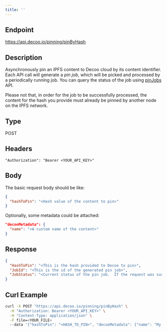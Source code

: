 ```yaml
---
title: ''
---
```


## Endpoint
https://api.decoo.io/pinning/pinByHash

## Description
Asynchronously pin an IPFS content to Decoo cloud by its content identifier. Each API call will generate a *pin job*, which will be picked and processed by a periodically running job. You can query the status of the job using [pinJobs](pinning/pin-jobs.md) API.

Please not that, in order for the job to be successfully processed, the content for the hash you provide must already be pinned by another node on the IPFS network.

## Type
POST

## Headers
```
"Authorization": "Bearer <YOUR_API_KEY>"
```

## Body

The basic request body should be like:
```json
{
  "hashToPin": "<Hash value of the content to pin>"
}
```

Optionally, some metadata could be attached:
```json
"decooMetadata": {
  "name": "<A custom name of the content>"
}
```

## Response
```json
{
  "HashToPin": "<This is the hash provided to Decoo to pin>",
  "JobId": "<This is the id of the generated pin job>",
  "JobStatus": "<Current status of the pin job.  If the request was successful, the status should be 'queued'>"
}
```

## Curl Example
```sh
curl -X POST "https://api.decoo.io/pinning/pinByHash" \
  -H "Authorization: Bearer <YOUR_API_KEY>" \
  -H "Content-Type: application/json" \
  -F file=<YOUR_FILE>
  --data '{"hashToPin": "<HASH_TO_PIN>", "decooMetadata": {"name": "My File"}}'
```
